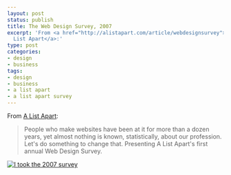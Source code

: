 ```yaml
---
layout: post
status: publish
title: The Web Design Survey, 2007
excerpt: 'From <a href="http://alistapart.com/article/webdesignsurvey">A
  List Apart</a>:'
type: post
categories:
- design
- business
tags:
- design
- business
- a list apart
- a list apart survey
---
```

From [A List Apart](http://alistapart.com/article/webdesignsurvey):
<blockquote><p>People who make websites have been at it for more than a dozen years, yet almost nothing is known, statistically, about our profession. Let&#39;s do something to change that. Presenting A List Apart&#39;s first annual Web Design Survey.</p></blockquote>
<a href='http://alistapart.com/article/webdesignsurvey'><img src='http://jonathanstegall.com/wp-content/uploads/2007/04/i-took-the-2007-survey.gif' alt='I took the 2007 survey' /></a>
